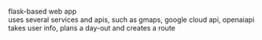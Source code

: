 flask-based web app  
uses several services and apis, such as gmaps, google cloud api, openaiapi  
takes user info, plans a day-out and creates a route
